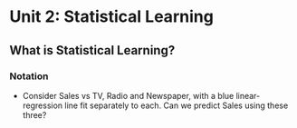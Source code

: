 # Unit 2: Statistical Learning
## What is Statistical Learning?
### Notation
- Consider Sales vs TV, Radio and Newspaper, with a blue
linear-regression line fit separately to each.
Can we predict Sales using these three?

